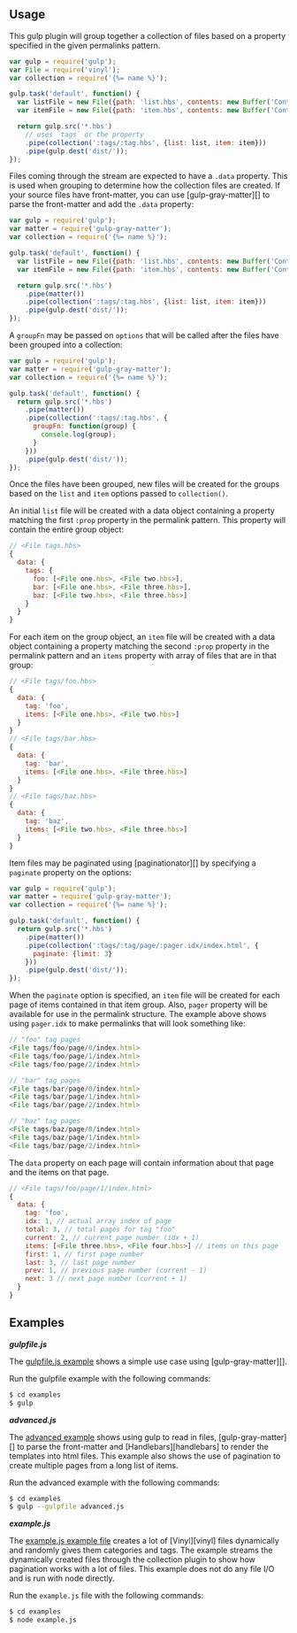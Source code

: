 ## Usage

This gulp plugin will group together a collection of files based on a property specified in the given permalinks pattern.

```js
var gulp = require('gulp');
var File = require('vinyl');
var collection = require('{%= name %}');

gulp.task('default', function() {
  var listFile = new File({path: 'list.hbs', contents: new Buffer('Contents to use for listing all the tags')});
  var itemFile = new File({path: 'item.hbs', contents: new Buffer('Contents to use for individual tags')});

  return gulp.src('*.hbs')
    // uses `tags` or the property
    .pipe(collection(':tags/:tag.hbs', {list: list, item: item}))
    .pipe(gulp.dest('dist/'));
});
```

Files coming through the stream are expected to have a `.data` property. This is used when grouping to determine how the collection files are created. If your source files have front-matter, you can use [gulp-gray-matter][] to parse the front-matter and add the `.data` property:

```js
var gulp = require('gulp');
var matter = require('gulp-gray-matter');
var collection = require('{%= name %}');

gulp.task('default', function() {
  var listFile = new File({path: 'list.hbs', contents: new Buffer('Contents to use for listing all the tags')});
  var itemFile = new File({path: 'item.hbs', contents: new Buffer('Contents to use for individual tags')});

  return gulp.src('*.hbs')
    .pipe(matter())
    .pipe(collection(':tags/:tag.hbs', {list: list, item: item}))
    .pipe(gulp.dest('dist/'));
});
```

A `groupFn` may be passed on `options` that will be called after the files have been grouped into a collection:

```js
var gulp = require('gulp');
var matter = require('gulp-gray-matter');
var collection = require('{%= name %}');

gulp.task('default', function() {
  return gulp.src('*.hbs')
    .pipe(matter())
    .pipe(collection(':tags/:tag.hbs', {
      groupFn: function(group) {
        console.log(group);
      }
    }))
    .pipe(gulp.dest('dist/'));
});
```

Once the files have been grouped, new files will be created for the groups based on the `list` and `item` options passed to `collection()`.

An initial `list` file will be created with a data object containing a property matching the first `:prop` property in the permalink pattern. This property will contain the entire group object:

```js
// <File tags.hbs>
{
  data: {
    tags: {
      foo: [<File one.hbs>, <File two.hbs>],
      bar: [<File one.hbs>, <File three.hbs>],
      baz: [<File two.hbs>, <File three.hbs>]
    }
  }
}
```

For each item on the group object, an `item` file will be created with a data object containing a property matching the second `:prop` property in the permalink pattern and an `items` property with array of files that are in that group:

```js
// <File tags/foo.hbs>
{
  data: {
    tag: 'foo',
    items: [<File one.hbs>, <File two.hbs>]
  }
}
// <File tags/bar.hbs>
{
  data: {
    tag: 'bar',
    items: [<File one.hbs>, <File three.hbs>]
  }
}
// <File tags/baz.hbs>
{
  data: {
    tag: 'baz',
    items: [<File two.hbs>, <File three.hbs>]
  }
}
```

Item files may be paginated using [paginationator][] by specifying a `paginate` property on the options:

```js
var gulp = require('gulp');
var matter = require('gulp-gray-matter');
var collection = require('{%= name %}');

gulp.task('default', function() {
  return gulp.src('*.hbs')
    .pipe(matter())
    .pipe(collection(':tags/:tag/page/:pager.idx/index.html', {
      paginate: {limit: 3}
    }))
    .pipe(gulp.dest('dist/'));
});
```

When the `paginate` option is specified, an `item` file will be created for each page of items contained in that item group. Also, `pager` property will be available for use in the permalink structure. The example above shows using `pager.idx` to make permalinks that will look something like:

```js
// "foo" tag pages
<File tags/foo/page/0/index.html>
<File tags/foo/page/1/index.html>
<File tags/foo/page/2/index.html>

// "bar" tag pages
<File tags/bar/page/0/index.html>
<File tags/bar/page/1/index.html>
<File tags/bar/page/2/index.html>

// "baz" tag pages
<File tags/baz/page/0/index.html>
<File tags/baz/page/1/index.html>
<File tags/baz/page/2/index.html>
```

The `data` property on each page will contain information about that page and the items on that page.

```js
// <File tags/foo/page/1/index.html>
{
  data: {
    tag: 'foo',
    idx: 1, // actual array index of page
    total: 3, // total pages for tag "foo"
    current: 2, // current page number (idx + 1)
    items: [<File three.hbs>, <File four.hbs>] // items on this page
    first: 1, // first page number
    last: 3, // last page number
    prev: 1, // previous page number (current - 1)
    next: 3 // next page number (current + 1)
  }
}
```

## Examples

_**gulpfile.js**_

The [gulpfile.js example](./examples/gulpfile.js) shows a simple use case using [gulp-gray-matter][].

Run the gulpfile example with the following commands:

```sh
$ cd examples
$ gulp
```

_**advanced.js**_

The [advanced example](./examples/advanced.js) shows using gulp to read in files, [gulp-gray-matter][] to parse the front-matter and [Handlebars][handlebars] to render the templates into html files. This example also shows the use of pagination to create multiple pages from a long list of items.

Run the advanced example with the following commands:

```sh
$ cd examples
$ gulp --gulpfile advanced.js
```

_**example.js**_

The [example.js example file](./examples/example.js) creates a lot of [Vinyl][vinyl] files dynamically and randomly gives them categories and tags. The example streams the dynamically created files through the collection plugin to show how pagination works with a lot of files. This example does not do any file I/O and is run with node directly.

Run the `example.js` file with the following commands:

```sh
$ cd examples
$ node example.js
```

